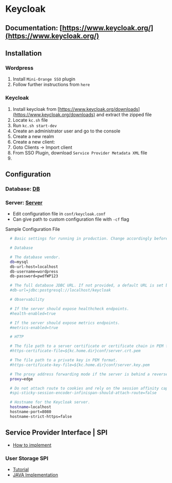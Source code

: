 # Keycloak

## Documentation: [https://www.keycloak.org/](https://www.keycloak.org/)

## Installation


### Wordpress

1. Install `Mini-Orange SSO` plugin
2. Follow further instructions from `here` 

### Keycloak

1. Install keycloak from [https://www.keycloak.org/downloads](https://www.keycloak.org/downloads) and extract the zipped file
2. Locate `kc.sh` file
3. Run `kc.sh start-dev`
4. Create an administrator user and go to the console
5. Create a new realm
6. Create a new client:
  1. Goto Clients -> Import client
  2. From SSO Plugin, download `Service Provider Metadata XML` file
  3. 

## Configuration 

### Database: [DB](https://www.keycloak.org/server/db#_configuring_a_database)

### Server: [Server](https://www.keycloak.org/server/configuration)

- Edit configuration file in `conf/keycloak.conf`
- Can give path to custom configuration file with `-cf` flag

Sample Configuration File

```sh
  # Basic settings for running in production. Change accordingly before deploying the server.

  # Database

  # The database vendor.
  db=mysql
  db-url-host=localhost
  db-username=wordpress
  db-password=pwdfWP123

  # The full database JDBC URL. If not provided, a default URL is set based on the selected database vendor.
  #db-url=jdbc:postgresql://localhost/keycloak

  # Observability

  # If the server should expose healthcheck endpoints.
  #health-enabled=true

  # If the server should expose metrics endpoints.
  #metrics-enabled=true

  # HTTP

  # The file path to a server certificate or certificate chain in PEM format.
  #https-certificate-file=${kc.home.dir}conf/server.crt.pem

  # The file path to a private key in PEM format.
  #https-certificate-key-file=${kc.home.dir}conf/server.key.pem

  # The proxy address forwarding mode if the server is behind a reverse proxy.
  proxy=edge

  # Do not attach route to cookies and rely on the session affinity capabilities from reverse proxy
  #spi-sticky-session-encoder-infinispan-should-attach-route=false

  # Hostname for the Keycloak server.
  hostname=localhost
  hostname-port=8080
  hostname-strict-https=false
```

## Service Provider Interface | SPI

- [How to implement](https://www.keycloak.org/docs/latest/server_development/index.html#_providers)

### User Storage SPI
- [Tutorial](https://www.youtube.com/watch?v=1UklqPPjcRY)
- [JAVA Implementation](https://www.youtube.com/watch?v=1UklqPPjcRY&list=PLNn3plN7ZiaowUvKzKiJjYfWpp86u98iY)
